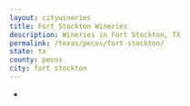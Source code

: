 ```yaml
---
layout: citywineries
title: Fort Stockton Wineries
description: Wineries in Fort Stockton, TX
permalink: /texas/pecos/fort-stockton/
state: tx
county: pecos
city: fort stockton
---
```

-
